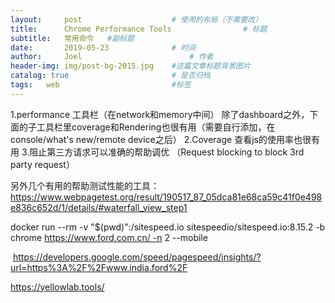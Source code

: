 ```yaml
---
layout:     post   				    # 使用的布局（不需要改）
title:      Chrome Performance Tools				# 标题 
subtitle:   常用命令   #副标题
date:       2019-05-23 				# 时间
author:     Joel 						# 作者
header-img: img/post-bg-2015.jpg 	#这篇文章标题背景图片
catalog: true 						# 是否归档
tags:	web							#标签
---
```

1.performance 工具栏（在network和memory中间）
除了dashboard之外，下面的子工具栏里coverage和Rendering也很有用（需要自行添加，在console/what's new/remote device之后）
2.Coverage 查看js的使用率也很有用
3.阻止第三方请求可以准确的帮助调优 （Request blocking to block 3rd party request）

另外几个有用的帮助测试性能的工具：
https://www.webpagetest.org/result/190517_87_05dca81e68ca59c41f0e498e836c652d/1/details/#waterfall_view_step1

docker run --rm -v "$(pwd)":/sitespeed.io sitespeedio/sitespeed.io:8.15.2 -b chrome https://www.ford.com.cn/ -n 2 --mobile

 https://developers.google.com/speed/pagespeed/insights/?url=https%3A%2F%2Fwww.india.ford%2F

https://yellowlab.tools/
